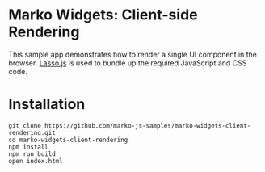 Marko Widgets: Client-side Rendering
===========================

This sample app demonstrates how to render a single UI component in the browser. [Lasso.js](https://github.com/lasso-js/lasso) is used to bundle up the required JavaScript and CSS code.

# Installation

```
git clone https://github.com/marko-js-samples/marko-widgets-client-rendering.git
cd marko-widgets-client-rendering
npm install
npm run build
open index.html
```